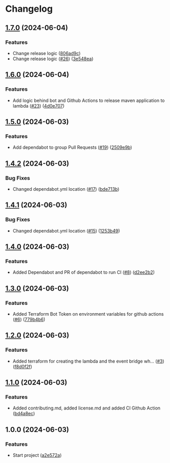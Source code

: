 # Changelog

## [1.7.0](https://github.com/andresousadotpt/reminder-bot/compare/v1.6.0...v1.7.0) (2024-06-04)


### Features

* Change release logic ([806ad9c](https://github.com/andresousadotpt/reminder-bot/commit/806ad9c4bbbbf5731393b7419b4b266bdd9c480c))
* Change release logic ([#26](https://github.com/andresousadotpt/reminder-bot/issues/26)) ([3e548ea](https://github.com/andresousadotpt/reminder-bot/commit/3e548ea05f9ebd8aa4a810e28450a0be38eba0a3))

## [1.6.0](https://github.com/andresousadotpt/reminder-bot/compare/v1.5.0...v1.6.0) (2024-06-04)


### Features

* Add logic behind bot and Github Actions to release maven application to lambda ([#23](https://github.com/andresousadotpt/reminder-bot/issues/23)) ([4d0e707](https://github.com/andresousadotpt/reminder-bot/commit/4d0e707bbcdd2a182e89bedfc0859620d2f00211))

## [1.5.0](https://github.com/andresousadotpt/reminder-bot/compare/v1.4.2...v1.5.0) (2024-06-03)


### Features

* Add dependabot to group Pull Requests ([#19](https://github.com/andresousadotpt/reminder-bot/issues/19)) ([2509e9b](https://github.com/andresousadotpt/reminder-bot/commit/2509e9b25b2f013a15f43a3bbbe1aa4c76f7040c))

## [1.4.2](https://github.com/andresousadotpt/reminder-bot/compare/v1.4.1...v1.4.2) (2024-06-03)


### Bug Fixes

* Changed dependabot.yml location ([#17](https://github.com/andresousadotpt/reminder-bot/issues/17)) ([bde713b](https://github.com/andresousadotpt/reminder-bot/commit/bde713be6bca6a9cbccf0c08cbfdcae0610e33b3))

## [1.4.1](https://github.com/andresousadotpt/reminder-bot/compare/v1.4.0...v1.4.1) (2024-06-03)


### Bug Fixes

* Changed dependabot.yml location ([#15](https://github.com/andresousadotpt/reminder-bot/issues/15)) ([1253b49](https://github.com/andresousadotpt/reminder-bot/commit/1253b4959e1c9c881779aae99fdce4e364d6a17e))

## [1.4.0](https://github.com/andresousadotpt/reminder-bot/compare/v1.3.0...v1.4.0) (2024-06-03)


### Features

* Added Dependabot and PR of dependabot to run CI ([#8](https://github.com/andresousadotpt/reminder-bot/issues/8)) ([d2ee2b2](https://github.com/andresousadotpt/reminder-bot/commit/d2ee2b254011531ea070cc9a47996e1aa8af1039))

## [1.3.0](https://github.com/andresousadotpt/reminder-bot/compare/v1.2.0...v1.3.0) (2024-06-03)


### Features

* Added Terraform Bot Token on environment variables for github actions ([#6](https://github.com/andresousadotpt/reminder-bot/issues/6)) ([779b4b6](https://github.com/andresousadotpt/reminder-bot/commit/779b4b6b6d48d934c992b077da18b8104755722f))

## [1.2.0](https://github.com/andresousadotpt/reminder-bot/compare/v1.1.0...v1.2.0) (2024-06-03)


### Features

* Added terraform for creating the lambda and the event bridge wh… ([#3](https://github.com/andresousadotpt/reminder-bot/issues/3)) ([f8d0f2f](https://github.com/andresousadotpt/reminder-bot/commit/f8d0f2f25fcb1a7868dd3d419594ef07ec88bb78))

## [1.1.0](https://github.com/andresousadotpt/reminder-bot/compare/v1.0.0...v1.1.0) (2024-06-03)


### Features

* Added contributing.md, added license.md and added CI Github Action ([bd4a8ec](https://github.com/andresousadotpt/reminder-bot/commit/bd4a8ecc879a2af1f8db26bca122fbc97169ba2b))

## 1.0.0 (2024-06-03)


### Features

* Start project ([a2e572a](https://github.com/andresousadotpt/reminder-bot/commit/a2e572ae7fd3fea4fd2d8eed0f48e9d341b11500))
